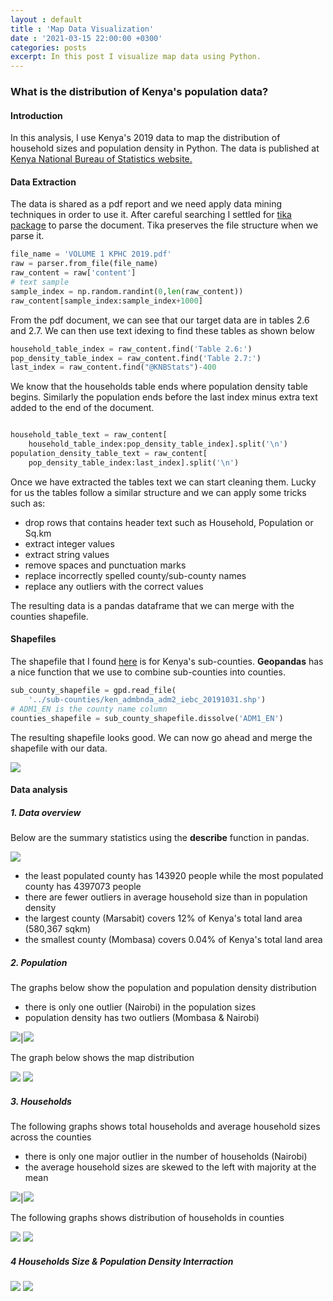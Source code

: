 ```yaml
---
layout : default
title : 'Map Data Visualization'
date : '2021-03-15 22:00:00 +0300'
categories: posts
excerpt: In this post I visualize map data using Python.
---
```

### What is the distribution of Kenya's population data?

#### Introduction
In this analysis, I use Kenya's 2019 data to map the distribution of household sizes and population density in Python. The data is published at [Kenya National Bureau of Statistics website.](https://www.knbs.or.ke/?page_id=3142)

#### Data Extraction
The data is shared as a pdf report and we need apply data mining techniques in order to use it. After careful searching I settled for [tika package](https://pypi.org/project/tika/) to parse the document. Tika preserves the file structure when we parse it.
```python
file_name = 'VOLUME 1 KPHC 2019.pdf'
raw = parser.from_file(file_name)
raw_content = raw['content']
# text sample
sample_index = np.random.randint(0,len(raw_content))
raw_content[sample_index:sample_index+1000]
```
From the pdf document, we can see that our target data are in tables 2.6 and 2.7. We can then use text idexing to find these tables as shown below
```python
household_table_index = raw_content.find('Table 2.6:')
pop_density_table_index = raw_content.find('Table 2.7:')
last_index = raw_content.find("@KNBStats")-400
```
We know that the households table ends where population density table begins. Similarly the population ends before the last index minus extra text added to the end of the document.
```python

household_table_text = raw_content[
    household_table_index:pop_density_table_index].split('\n')
population_density_table_text = raw_content[
    pop_density_table_index:last_index].split('\n')

```
Once we have extracted the tables text we can start cleaning them. Lucky for us the tables follow a similar structure and we can apply some tricks such as:
- drop rows that contains header text such as Household, Population or Sq.km
- extract integer values
- extract string values 
- remove spaces and punctuation marks
- replace incorrectly spelled county/sub-county names
- replace any outliers with the correct values

The resulting data is a pandas dataframe that we can merge with the counties shapefile.

#### Shapefiles
The shapefile that I found [here](https://data.humdata.org/dataset/ken-administrative-boundaries) is for Kenya's sub-counties. **Geopandas** has a nice function that we use to combine sub-counties into counties. 
```python
sub_county_shapefile = gpd.read_file(
    '../sub-counties/ken_admbnda_adm2_iebc_20191031.shp')
# ADM1_EN is the county name column
counties_shapefile = sub_county_shapefile.dissolve('ADM1_EN')
```
The resulting shapefile looks good. We can now go ahead and merge the shapefile with our data.

![](/assets/img/ke_counties_map.png)
#### Data analysis

##### 1. Data overview

Below are the summary statistics using the **describe** function in pandas.

![](/assets/img/census_data_summary.png)
- the least populated county has 143920 people while the most populated county has 4397073 people
- there are fewer outliers in average household size than in population density
- the largest county (Marsabit) covers 12% of Kenya's total land area (580,367 sqkm)
- the smallest county (Mombasa) covers 0.04% of Kenya's total land area

##### 2. Population

The graphs below show the population and population density distribution

- there is only one outlier (Nairobi) in the population sizes
- population density has two outliers (Mombasa & Nairobi)

![](/assets/img/county_population.png)|![](/assets/img/county_pop_density.png)

The graph below shows the map distribution

![](/assets/img/county_pop_map.png)
![](/assets/img/county_codes.png)

##### 3. Households

The following graphs shows total households and average household sizes across the counties

- there is only one major outlier in the number of households (Nairobi)
- the average household sizes are skewed to the left with majority at the mean

![](/assets/img/county_households.png)|![](/assets/img/county_avg_household_size.png)

The following graphs shows distribution of households in counties

![](/assets/img/county_household_size.png)
![](/assets/img/county_codes.png)

##### 4 Households Size & Population Density Interraction

![](/assets/img/county_density_hhsize_interraction.png)
![](/assets/img/county_codes.png)